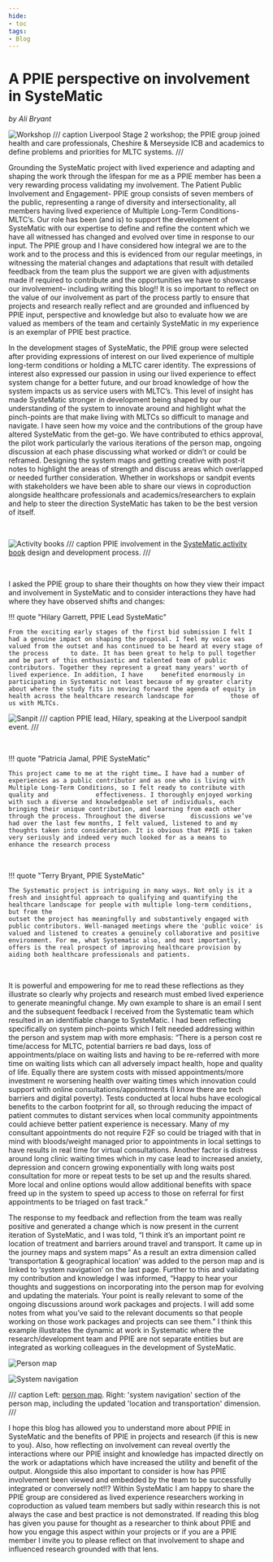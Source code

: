 ```yaml
---
hide:
- toc
tags:
- Blog
---
```


# A PPIE perspective on involvement in SysteMatic
*by Ali Bryant*

![Workshop](../assets/S2-workshop-1.JPG)
/// caption
Liverpool Stage 2 workshop; the PPIE group joined health and care professionals, Cheshire & Merseyside ICB and academics to define problems and priorities for MLTC systems. 
///

<p>Grounding the SysteMatic project with lived experience and adapting and shaping the work through the lifespan for me as a PPIE member has been a very rewarding process validating my involvement. The Patient Public Involvement and Engagement- PPIE group consists of seven members of the public, representing a range of diversity and intersectionality, all members having lived experience of Multiple Long-Term Conditions-MLTC’s. Our role has been (and is) to support the development of SysteMatic with our expertise to define and refine the content which we have all witnessed has changed and evolved over time in response to our input. The PPIE group and I have considered how integral we are to the work and to the process and this is evidenced from our regular meetings,  in witnessing the material changes and adaptations  that result with detailed feedback from the team plus the support we are given with adjustments made if required to contribute and the opportunities we have to showcase our involvement– including writing this blog!! It is so important to reflect on the value of our involvement as part of the process partly to ensure that projects and research really reflect and are grounded and influenced by PPIE input, perspective and knowledge but also to evaluate how we are valued as members of the team and certainly SysteMatic in my experience is an exemplar of PPIE best practice. 
</p>

<p>In the development stages of SysteMatic, the PPIE group were selected after providing expressions of interest on our lived experience of multiple long-term conditions or holding a MLTC carer identity. The expressions of interest also expressed our passion in using our lived experience to effect system change for a better future, and our broad knowledge of how the system impacts us as service users with MLTC’s. This level of insight has made SysteMatic stronger in development being shaped by our understanding of the system to innovate around and highlight what the pinch-points are that make living with MLTCs so difficult to manage and navigate. I have seen how my voice and the contributions of the group have altered SysteMatic from the get-go. We have contributed to ethics approval, the pilot work particularly the various iterations of the person map, ongoing discussion at each phase discussing what worked or didn’t or could be reframed. Designing the system maps and getting creative with post-it notes to highlight the areas of strength and discuss areas which overlapped or needed further consideration. Whether in workshops or sandpit events with stakeholders we have been able to share our views in coproduction alongside healthcare professionals and academics/researchers to explain and help to steer the direction SysteMatic has taken to be the best version of itself. 
</p>

<br>

![Activity books](../assets/activity-book-development.png)
/// caption
PPIE involvement in the [SysteMatic activity book](activity-book.md) design and development process. 
///

<br>

<p>I asked the PPIE group to share their thoughts on how they view their impact and involvement in SysteMatic and to consider interactions they have had where they have observed shifts and changes:</p>

!!! quote "Hilary Garrett, PPIE Lead SysteMatic"
    
    From the exciting early stages of the first bid submission I felt I had a genuine impact on shaping the proposal. I feel my voice was valued from the outset and has continued to be heard at every stage of the process      to date. It has been great to help to pull together and be part of this enthusiastic and talented team of public contributors. Together they represent a great many years' worth of lived experience. In addition, I have     benefited enormously in participating in Systematic not least because of my greater clarity about where the study fits in moving forward the agenda of equity in health across the healthcare research landscape for          those of us with MLTCs.

![Sanpit](../assets/sandpit-1.png)
/// caption
PPIE lead, Hilary, speaking at the Liverpool sandpit event.
///

<br>

!!! quote "Patricia Jamal, PPIE SysteMatic"

    This project came to me at the right time… I have had a number of experiences as a public contributor and as one who is living with Multiple Long-Term Conditions, so I felt ready to contribute with quality and             effectiveness. I thoroughly enjoyed working with such a diverse and knowledgeable set of individuals, each bringing their unique contribution, and learning from each other through the process. Throughout the diverse       discussions we’ve had over the last few months, I felt valued, listened to and my thoughts taken into consideration. It is obvious that PPIE is taken very seriously and indeed very much looked for as a means to            enhance the research process

<br>

!!! quote "Terry Bryant, PPIE SysteMatic"

    The Systematic project is intriguing in many ways. Not only is it a fresh and insightful approach to qualifying and quantifying the healthcare landscape for people with multiple long-term conditions, but from the      
    outset the project has meaningfully and substantively engaged with public contributors. Well-managed meetings where the 'public voice' is valued and listened to creates a genuinely collaborative and positive               environment. For me, what Systematic also, and most importantly, offers is the real prospect of improving healthcare provision by aiding both healthcare professionals and patients. 

<br>

<p>It is powerful and empowering for me to read these reflections as they illustrate so clearly why projects and research must embed lived experience to generate meaningful change. My own example to share is an email I sent and the subsequent feedback I received from the Systematic team which resulted in an identifiable change to SysteMatic. I had been reflecting specifically on system pinch-points which I felt needed addressing within the person and system map with more emphasis: “There is a person cost re time/access for MLTC, potential barriers re bad days, loss of appointments/place on waiting lists and having to be re-referred with more time on waiting lists which can all adversely impact health, hope and quality of life. Equally there are system costs with missed appointments/more investment re worsening health over waiting times which innovation could support with online consultations/appointments (I know there are tech barriers and digital poverty). Tests conducted at local hubs have ecological benefits to the carbon footprint for all, so through reducing the impact of patient commutes to distant services when local community appointments could achieve better patient experience is necessary. Many of my consultant appointments do not require F2F so could be triaged with that in mind with bloods/weight managed prior to appointments in local settings to have results in real time for virtual consultations. Another factor is distress around long clinic waiting times which in my case lead to increased anxiety, depression and concern growing exponentially with long waits post consultation for more or repeat tests to be set up and the results shared. More local and online options would allow additional benefits with space freed up in the system to speed up access to those on referral for first appointments to be triaged on fast track.”</p>

<p>The response to my feedback and reflection from the team was really positive and generated a change which is now present in the current iteration of SysteMatic, and I was told, “I think it’s an important point re location of treatment and barriers around travel and transport. It came up in the journey maps and system maps” As a result an extra dimension called ‘transportation & geographical location’ was added to the person map and is linked to ‘system navigation’ on the last page.  Further to this and validating my contribution and knowledge I was informed, “Happy to hear your thoughts and suggestions on incorporating into the person map for evolving and updating the materials. Your point is really relevant to some of the ongoing discussions around work packages and projects. I will add some notes from what you’ve said to the relevant documents so that people working on those work packages and projects can see them.” I think this example illustrates the dynamic at work in Systematic where the research/development team and PPIE are not separate entities but are integrated as working colleagues in the development of SysteMatic.  </p>

<div class="grid" markdown>
    
![Person map](../assets/S2-person-map.jpg)

![System navigation](../assets/system-navigation.jpg)

</div>

/// caption
Left: [person map](person-maps.md). Right: 'system navigation' section of the person map, including the updated 'location and transportation' dimension.
///

<p>I hope this blog has allowed you to understand more about PPIE in SysteMatic and the benefits of PPIE in projects and research (if this is new to you). Also, how reflecting on involvement can reveal overtly the interactions where our PPIE insight and knowledge has impacted directly on the work or adaptations which have increased the utility and benefit of the output. Alongside this also important to consider is how has PPIE involvement been viewed and embedded by the team to be successfully integrated or conversely not!!? Within SysteMatic I am happy to share the PPIE group are considered as lived experience researchers working in coproduction as valued team members but sadly within research this is not always the case and best practice is not demonstrated. If reading this blog has given you pause for thought as a researcher to think about PPIE and how you engage this aspect within your projects or if you are a PPIE member I invite you to please reflect on that involvement to shape and influenced research grounded with that lens.</p>
    
